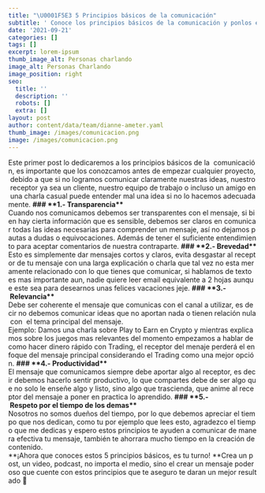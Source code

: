 ```yaml
---
title: "\U0001F5E3 5 Principios básicos de la comunicación"
subtitle: ' Conoce los principios básicos de la comunicación y ponlos en practica para   crear contenido de calidad.'
date: '2021-09-21'
categories: []
tags: []
excerpt: lorem-ipsum
thumb_image_alt: Personas charlando
image_alt: Personas Charlando
image_position: right
seo:
  title: ''
  description: ''
  robots: []
  extra: []
layout: post
author: content/data/team/dianne-ameter.yaml
thumb_image: /images/comunicacion.png
image: /images/comunicacion.png
---
```

Este primer post lo dedicaremos a los principios básicos de la  comunicación, es importante que los conozcamos antes de empezar cualquier proyecto, debido a que si no logramos comunicar claramente nuestras ideas, nuestro receptor ya sea un cliente, nuestro equipo de trabajo o incluso un amigo en una charla casual puede entender mal una idea si no lo hacemos adecuadamente.
**### \*\*1.- Transparencia\*\***
Cuando nos comunicamos debemos ser transparentes con el mensaje, si bien hay cierta información que es sensible, debemos ser claros en comunicar todas las ideas necesarias para comprender un mensaje, así no dejamos pautas a dudas o equivocaciones. Además de tener el suficiente entendimiento para aceptar comentarios de nuestra contraparte.
**### \*\*2.- Brevedad\*\***
Esto es simplemente dar mensajes cortos y claros, evita desgastar al receptor de tu mensaje con una larga explicación o charla que tal vez no esta meramente relacionado con lo que tienes que comunicar, si hablamos de texto es mas importante aun, nadie quiere leer email equivalente a 2 hojas aunque este sea para desearnos unas felices vacaciones jeje.
**### \*\*3.- Relevancia\*\***
Debe ser coherente el mensaje que comunicas con el canal a utilizar, es decir no debemos comunicar ideas que no aportan nada o tienen relación nula con  el tema principal del mensaje.
Ejemplo: Damos una charla sobre Play to Earn en Crypto y mientras explicamos sobre los juegos mas relevantes del momento empezamos a hablar de como hacer dinero rápido con Trading, el receptor del menaje perderá el enfoque del mensaje principal considerando el Trading como una mejor opción.
**### \*\*4.- Productividad\*\***
El mensaje que comunicamos siempre debe aportar algo al receptor, es decir debemos hacerlo sentir productivo, lo que compartes debe de ser algo que no solo le enseñe algo y listo, sino algo que trascienda, que anime al receptor del mensaje a poner en practica lo aprendido.
**### \*\*5.- Respeto por el tiempo de los demas\*\***
Nosotros no somos dueños del tiempo, por lo que debemos apreciar el tiempo que nos dedican, como tu por ejemplo que lees esto, agradezco el tiempo que me dedicas y espero estos principios te ayuden a comunicar de manera efectiva tu mensaje, también te ahorrara mucho tiempo en la creación de contenido.
\*\*¡Ahora que conoces estos 5 principios básicos, es tu turno! \*\*Crea un post, un video, podcast, no importa el medio, sino el crear un mensaje poderoso que cuente con estos principios que te aseguro te daran un mejor resultado 🤩


